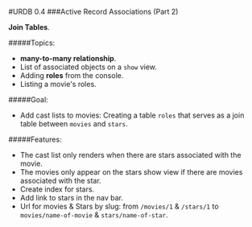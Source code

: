 #URDB 0.4
###Active Record Associations (Part 2)

**Join Tables**.

#####Topics:
- **many-to-many relationship**.
- List of associated objects on a `show` view.
- Adding **roles** from the console.
- Listing a movie's roles.

#####Goal:
- Add cast lists to movies: Creating a table `roles` that serves as a join table between `movies` and `stars`.

#####Features:

- The cast list only renders when there are stars associated with the movie.
- The movies only appear on the stars show view if there are movies associated with the star.
- Create index for stars.
- Add link to stars in the nav bar.
- Url for movies & Stars by slug: from `/movies/1` & `/stars/1` to `movies/name-of-movie` & `stars/name-of-star`.